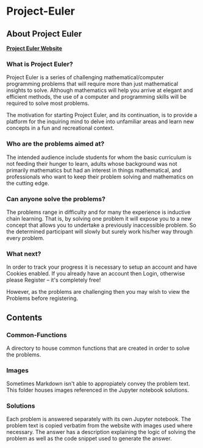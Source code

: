 # Project-Euler

## About Project Euler

**[Project Euler Website](https://www.projecteuler.net/about)**

### What is Project Euler?

Project Euler is a series of challenging mathematical/computer programming problems that will require more than just mathematical insights to solve. Although mathematics will help you arrive at elegant and efficient methods, the use of a computer and programming skills will be required to solve most problems.

The motivation for starting Project Euler, and its continuation, is to provide a platform for the inquiring mind to delve into unfamiliar areas and learn new concepts in a fun and recreational context.

### Who are the problems aimed at?

The intended audience include students for whom the basic curriculum is not feeding their hunger to learn, adults whose background was not primarily mathematics but had an interest in things mathematical, and professionals who want to keep their problem solving and mathematics on the cutting edge.

### Can anyone solve the problems?

The problems range in difficulty and for many the experience is inductive chain learning. That is, by solving one problem it will expose you to a new concept that allows you to undertake a previously inaccessible problem. So the determined participant will slowly but surely work his/her way through every problem.

### What next?

In order to track your progress it is necessary to setup an account and have Cookies enabled. If you already have an account then Login, otherwise please Register – it's completely free!

However, as the problems are challenging then you may wish to view the Problems before registering.

## Contents

### Common-Functions

A directory to house common functions that are created in order to solve the problems. 

### Images

Sometimes Markdown isn't able to appropiately convey the problem text. This folder houses images referenced in the Jupyter notebook solutions.

### Solutions

Each problem is answered separately with its own Jupyter notebook. The problem text is copied verbatim from the website with images used where necessary. The answer has a description explaining the logic of solving the problem as well as the code snippet used to generate the answer.

